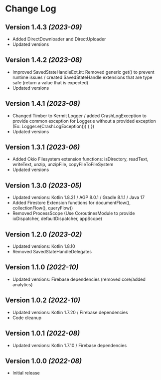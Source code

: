 Change Log
==========

Version 1.4.3 *(2023-09)*
-------------------------
* Added DirectDownloader and DirectUploader
* Updated versions

Version 1.4.2 *(2023-08)*
-------------------------
* Improved SavedStateHandleExt.kt: Removed generic get() to prevent runtime issues / created SavedStateHandle extensions that are type safe (return a value that is expected)
* Updated versions

Version 1.4.1 *(2023-08)*
-------------------------
* Changed Timber to Kermit Logger / added CrashLogException to provide common exception for Logger.e without a provided exception (Ex: Logger.e(CrashLogException()) { })
* Updated versions

Version 1.3.1 *(2023-06)*
-------------------------
* Added Okio Filesystem extension functions: isDirectory, readText, writeText, unzip, unzipFile, copyFileToFileSystem
* Updated versions

Version 1.3.0 *(2023-05)*
-------------------------
* Updated versions: Kotlin 1.8.21 / AGP 8.0.1 / Gradle 8.1.1 / Java 17
* Added Firestore Extension functions for documentFlow(), collectionFlow(), queryFlow() 
* Removed ProcessScope (Use CoroutinesModule to provide ioDispatcher, defaultDispatcher, appScope)

Version 1.2.0 *(2023-02)*
-------------------------
* Updated versions: Kotlin 1.8.10
* Removed SavedStateHandleDelegates

Version 1.1.0 *(2022-10)*
-------------------------
* Updated versions: Firebase dependencies (removed core/added analytics)

Version 1.0.2 *(2022-10)*
-------------------------
* Updated versions: Kotlin 1.7.20 / Firebase dependencies
* Code cleanup

Version 1.0.1 *(2022-08)*
-------------------------
* Updated versions: Kotlin 1.7.10 / Firebase dependencies

Version 1.0.0 *(2022-08)*
-------------------------
* Initial release